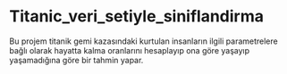 # Titanic_veri_setiyle_siniflandirma
 Bu projem titanik gemi kazasındaki kurtulan insanların  ilgili parametrelere bağlı olarak hayatta kalma oranlarını hesaplayıp ona göre yaşayıp yaşamadığına göre bir tahmin yapar.
